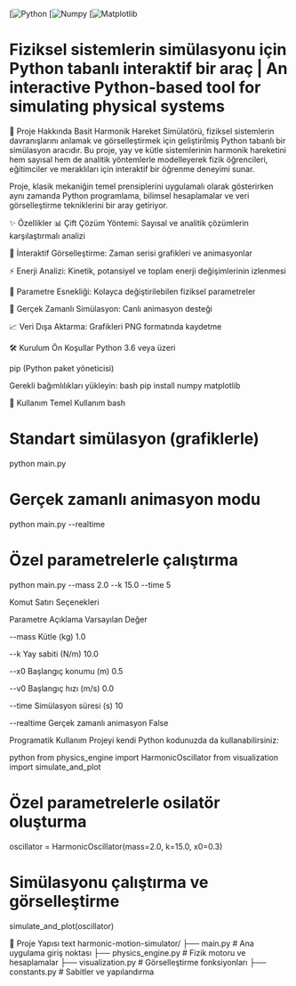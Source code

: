 [![Python](https://img.shields.io/badge/Python-3.6%252B-blue?logo=python)
[![Numpy](https://img.shields.io/badge/NumPy-1.20%252B-blue?logo=numpy)
[![Matplotlib](https://img.shields.io/badge/Matplotlib-3.3%252B-blue?logo=matplotlib)

# Fiziksel sistemlerin simülasyonu için Python tabanlı interaktif bir araç | An interactive Python-based tool for simulating physical systems

📖 Proje Hakkında
Basit Harmonik Hareket Simülatörü, fiziksel sistemlerin davranışlarını anlamak ve görselleştirmek için geliştirilmiş Python tabanlı bir simülasyon aracıdır. Bu proje, yay ve kütle sistemlerinin harmonik hareketini hem sayısal hem de analitik yöntemlerle modelleyerek fizik öğrencileri, eğitimciler ve meraklıları için interaktif bir öğrenme deneyimi sunar.

Proje, klasik mekaniğin temel prensiplerini uygulamalı olarak gösterirken aynı zamanda Python programlama, bilimsel hesaplamalar ve veri görselleştirme tekniklerini bir aray getiriyor.

✨ Özellikler
📊 Çift Çözüm Yöntemi: Sayısal ve analitik çözümlerin karşılaştırmalı analizi

🎨 İnteraktif Görselleştirme: Zaman serisi grafikleri ve animasyonlar

⚡ Enerji Analizi: Kinetik, potansiyel ve toplam enerji değişimlerinin izlenmesi

🔧 Parametre Esnekliği: Kolayca değiştirilebilen fiziksel parametreler

📱 Gerçek Zamanlı Simülasyon: Canlı animasyon desteği

📈 Veri Dışa Aktarma: Grafikleri PNG formatında kaydetme

🛠️ Kurulum
Ön Koşullar
Python 3.6 veya üzeri

pip (Python paket yöneticisi)

Gerekli bağımlılıkları yükleyin:
bash
pip install numpy matplotlib

🚀 Kullanım
Temel Kullanım
bash
# Standart simülasyon (grafiklerle)
python main.py

# Gerçek zamanlı animasyon modu
python main.py --realtime

# Özel parametrelerle çalıştırma
python main.py --mass 2.0 --k 15.0 --time 5

Komut Satırı Seçenekleri

Parametre	Açıklama	Varsayılan Değer

--mass	Kütle (kg)	1.0

--k	Yay sabiti (N/m)	10.0

--x0	Başlangıç konumu (m)	0.5

--v0	Başlangıç hızı (m/s)	0.0

--time	Simülasyon süresi (s)	10

--realtime	Gerçek zamanlı animasyon	False

Programatik Kullanım
Projeyi kendi Python kodunuzda da kullanabilirsiniz:

python
from physics_engine import HarmonicOscillator
from visualization import simulate_and_plot

# Özel parametrelerle osilatör oluşturma
oscillator = HarmonicOscillator(mass=2.0, k=15.0, x0=0.3)

# Simülasyonu çalıştırma ve görselleştirme
simulate_and_plot(oscillator)

📁 Proje Yapısı
text
harmonic-motion-simulator/
├── main.py                 # Ana uygulama giriş noktası
├── physics_engine.py       # Fizik motoru ve hesaplamalar
├── visualization.py        # Görselleştirme fonksiyonları
├── constants.py            # Sabitler ve yapılandırma
